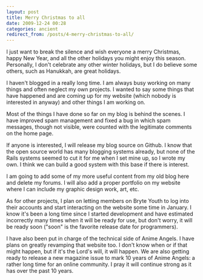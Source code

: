 ```yaml
---
layout: post
title: Merry Christmas to all
date: 2009-12-24 00:28
categories: ancient
redirect_from: /posts/4-merry-christmas-to-all/
---
```


I just want to break the silence and wish everyone a merry Christmas, happy New Year, and all the other holidays you might enjoy this season. Personally, I don't celebrate any other winter holidays, but I do believe some others, such as Hanukkah, are great holidays.

I haven't blogged in a really long time. I am always busy working on many things and often neglect my own projects. I wanted to say some things that have happened and are coming up for my website (which nobody is interested in anyway) and other things I am working on.

Most of the things I have done so far on my blog is behind the scenes. I have improved spam management and fixed a bug in which spam messages, though not visible, were counted with the legitimate comments on the home page.

If anyone is interested, I will release my blog source on Github. I know that the open source world has many blogging systems already, but none of the Rails systems seemed to cut it for me when I set mine up, so I wrote my own. I think we can build a good system with this base if there is interest.

I am going to add some of my more useful content from my old blog here and delete my forums. I will also add a proper portfolio on my website where I can include my graphic design work, art, etc.

As for other projects, I plan on letting members on Bryte Youth to log into their accounts and start interacting on the website some time in January. I know it's been a long time since I started development and have estimated incorrectly many times when it will be ready for use, but don't worry, it will be ready soon ("soon" is the favorite release date for programmers).

I have also been put in charge of the technical side of Anime Angels. I have plans on greatly revamping that website too. I don't know when or if that might happen, but if it's the Lord's will, it will happen. We are also getting ready to release a new magazine issue to mark 10 years of Anime Angels: a rather long time for an online community. I pray it will continue strong as it has over the past 10 years.
